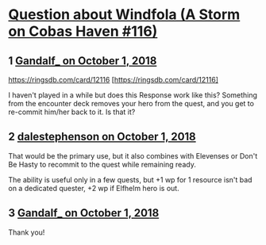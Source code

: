 # [Question about Windfola (A Storm on Cobas Haven #116)](https://community.fantasyflightgames.com/topic/283803-question-about-windfola-a-storm-on-cobas-haven-116/)

## 1 [Gandalf_ on October 1, 2018](https://community.fantasyflightgames.com/topic/283803-question-about-windfola-a-storm-on-cobas-haven-116/?do=findComment&comment=3489283)

https://ringsdb.com/card/12116 [https://ringsdb.com/card/12116]

I haven't played in a while but does this Response work like this? Something from the encounter deck removes your hero from the quest, and you get to re-commit him/her back to it. Is that it? 

## 2 [dalestephenson on October 1, 2018](https://community.fantasyflightgames.com/topic/283803-question-about-windfola-a-storm-on-cobas-haven-116/?do=findComment&comment=3489321)

That would be the primary use, but it also combines with Elevenses or Don't Be Hasty to recommit to the quest while remaining ready.

The ability is useful only in a few quests, but +1 wp for 1 resource isn't bad on a dedicated quester, +2 wp if Elfhelm hero is out.

## 3 [Gandalf_ on October 1, 2018](https://community.fantasyflightgames.com/topic/283803-question-about-windfola-a-storm-on-cobas-haven-116/?do=findComment&comment=3489399)

Thank you!

